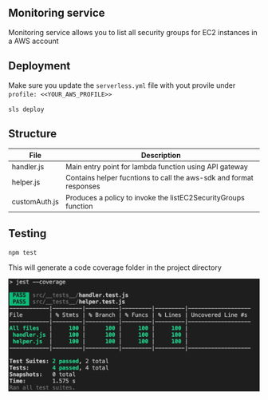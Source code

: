## Monitoring service
Monitoring service allows you to list all security groups for EC2 instances in a AWS account

## Deployment 
Make sure you update the `serverless.yml` file with yout provile under `profile: <<YOUR_AWS_PROFILE>>`

```
sls deploy
```
## Structure 
| File  | Description |
| ------------- | ------------- |
| handler.js  | Main entry point for lambda function using API gateway  |
| helper.js  | Contains helper fucntions to call the aws-sdk and format responses |
| customAuth.js | Produces a policy to invoke the listEC2SecurityGroups function |


## Testing
```
npm test
```

This will generate a code coverage folder in the project directory 

![test coverage report](./test_coverage.png)